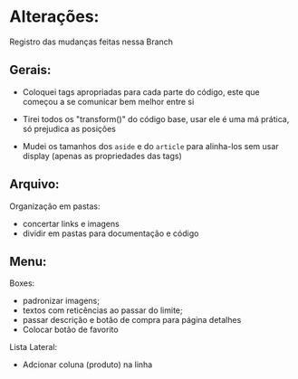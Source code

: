 # Alterações:

Registro das mudanças feitas nessa Branch

## Gerais:

* Coloquei tags apropriadas para cada parte do código, este que começou a se comunicar bem melhor entre si

* Tirei todos os "transform()" do código base, usar ele é uma má prática, só prejudica as posições

* Mudei os tamanhos dos `aside` e do `article` para alinha-los sem usar display (apenas as propriedades das tags)

## Arquivo:

Organização em pastas: 
* concertar links e imagens
* dividir em pastas para documentação e código

## Menu:

Boxes: 
* padronizar imagens;
* textos com reticências ao passar do limite;
* passar descrição e botão de compra para página detalhes
* Colocar botão de favorito

Lista Lateral:
* Adcionar coluna (produto) na linha